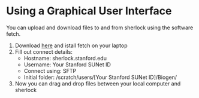# Using a Graphical User Interface

You can upload and download files to and from sherlock using the software fetch.

1. Download [here](https://uit.stanford.edu/service/ess/mac/docs/fetch) and istall fetch on your laptop
2. Fill out connect details:
   * Hostname: sherlock.stanford.edu
   * Username: Your Stanford SUNet ID
   * Connect using: SFTP
   * Initial folder: /scratch/users/[Your Stanford SUNet ID]/Biogen/
3. Now you can drag and drop files between your local computer and sherlock
